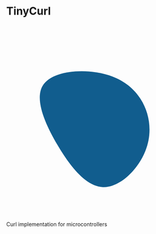 # TinyCurl

<svg viewBox="0 0 200 200" xmlns="http://www.w3.org/2000/svg">
  <path fill="#115D8E" d="M41,-22.1C50.5,-7.2,53.8,12.9,45.9,32.4C38.1,51.9,19,70.8,1.3,70.1C-16.4,69.3,-32.8,48.8,-46.2,26.1C-59.7,3.4,-70.2,-21.6,-62,-35.8C-53.8,-50,-26.9,-53.4,-5.6,-50.1C15.7,-46.9,31.5,-37.1,41,-22.1Z" transform="translate(100 100)" />
</svg>

Curl implementation for microcontrollers
